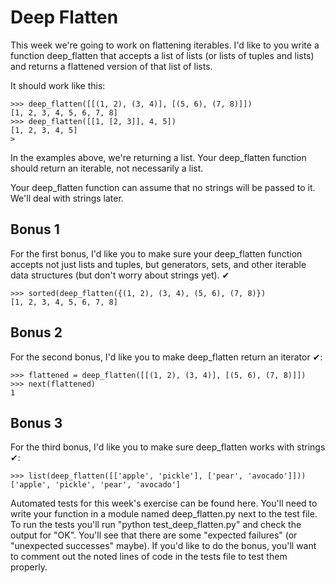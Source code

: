 # Deep Flatten

This week we're going to work on flattening iterables. I'd like to you write a function deep_flatten that accepts a list of lists (or lists of tuples and lists) and returns a flattened version of that list of lists.

It should work like this:
```
>>> deep_flatten([[(1, 2), (3, 4)], [(5, 6), (7, 8)]])
[1, 2, 3, 4, 5, 6, 7, 8]
>>> deep_flatten([[1, [2, 3]], 4, 5])
[1, 2, 3, 4, 5]
>
```
In the examples above, we're returning a list. Your deep_flatten function should return an iterable, not necessarily a list.

Your deep_flatten function can assume that no strings will be passed to it. We'll deal with strings later.

## Bonus 1
For the first bonus, I'd like you to make sure your deep_flatten function accepts not just lists and tuples, but generators, sets, and other iterable data structures (but don't worry about strings yet). ✔
```
>>> sorted(deep_flatten({(1, 2), (3, 4), (5, 6), (7, 8)})
[1, 2, 3, 4, 5, 6, 7, 8]
```
## Bonus 2
For the second bonus, I'd like you to make deep_flatten return an iterator ✔:
```
>>> flattened = deep_flatten([[(1, 2), (3, 4)], [(5, 6), (7, 8)]])
>>> next(flattened)
1
```
## Bonus 3
For the third bonus, I'd like you to make sure deep_flatten works with strings ✔:
```
>>> list(deep_flatten([['apple', 'pickle'], ['pear', 'avocado']]))
['apple', 'pickle', 'pear', 'avocado']
```
Automated tests for this week's exercise can be found here. You'll need to write your function in a module named deep_flatten.py next to the test file. To run the tests you'll run "python test_deep_flatten.py" and check the output for "OK". You'll see that there are some "expected failures" (or "unexpected successes" maybe). If you'd like to do the bonus, you'll want to comment out the noted lines of code in the tests file to test them properly.
